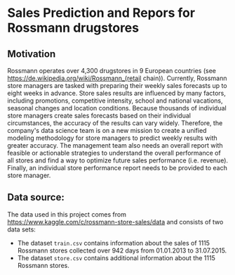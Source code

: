 # Sales Prediction and Repors for Rossmann drugstores

## Motivation
Rossmann operates over 4,300 drugstores in 9 European countries (see https://de.wikipedia.org/wiki/Rossmann_(retail chain)). Currently, 
Rossmann store managers are tasked with preparing their weekly sales forecasts up to eight weeks in advance. Store sales results are influenced 
by many factors, including promotions, competitive intensity, school and national vacations, seasonal changes and location conditions. 
Because thousands of individual store managers create sales forecasts based on their individual circumstances, the accuracy of the results can 
vary widely. Therefore, the company's data science team is on a new mission to create a unified modeling methodology for store managers to 
predict weekly results with greater accuracy. The management team also needs an overall report with feasible or actionable strategies to 
understand the overall performance of all stores and find a way to optimize future sales performance (i.e. revenue). Finally, an individual 
store performance report needs to be provided to each store manager.

## Data source: 
The data used in this project comes from https://www.kaggle.com/c/rossmann-store-sales/data and consists of two data sets:
- The dataset `train.csv` contains information about the sales of 1115 Rossmann stores collected over 942 days from 01.01.2013 to 31.07.2015.
- The dataset `store.csv` contains additional information about the 1115 Rossmann stores.
